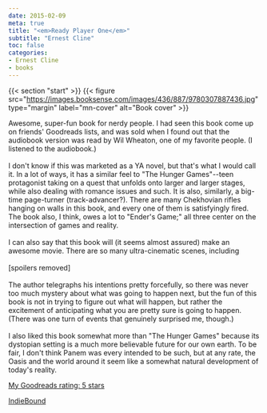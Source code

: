```yaml
---
date: 2015-02-09
meta: true
title: "<em>Ready Player One</em>"
subtitle: "Ernest Cline"
toc: false
categories:
- Ernest Cline
- books
---
```


{{< section "start" >}}
{{< figure src="https://images.booksense.com/images/436/887/9780307887436.jpg" type="margin" label="mn-cover" alt="Book cover" >}}

Awesome, super-fun book for nerdy people. I had seen this book come up on friends' Goodreads lists, and was sold when I found out that the audiobook version was read by Wil Wheaton, one of my favorite people. (I listened to the audiobook.) <br /><br />I don't know if this was marketed as a YA novel, but that's what I would call it. In a lot of ways, it has a similar feel to "The Hunger Games"--teen protagonist taking on a quest that unfolds onto larger and larger stages, while also dealing with romance issues and such. It is also, similarly, a big-time page-turner (track-advancer?). There are many Chekhovian rifles hanging on walls in this book, and every one of them is satisfyingly fired. The book also, I think, owes a lot to "Ender's Game;" all three center on the intersection of games and reality.<br /><br />I can also say that this book will (it seems almost assured) make an awesome movie. There are so many ultra-cinematic scenes, including <br /><br />[spoilers removed]<br /><br />The author telegraphs his intentions pretty forcefully, so there was never too much mystery about what was going to happen next, but the fun of this book is not in trying to figure out what will happen, but rather the excitement of anticipating what you are pretty sure is going to happen. (There was one turn of events that genuinely surprised me, though.)<br /><br />I also liked this book somewhat more than "The Hunger Games" because its dystopian setting is a much more believable future for our own earth. To be fair, I don't think Panem was every intended to be such, but at any rate, the Oasis and the world around it seem like a somewhat natural development of today's reality.

[My Goodreads rating: 5 stars](https://www.goodreads.com/review/show/1189597813)  

[IndieBound](https://www.indiebound.org/book/9780307887436)
